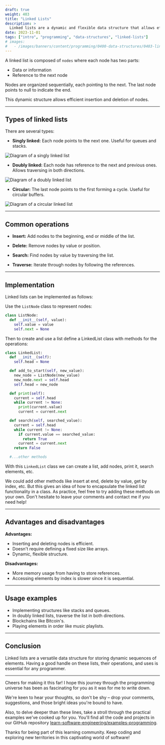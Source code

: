 ```yaml
---
draft: true
weight: 403
title: "Linked Lists"
description: >
  Linked lists are a dynamic and flexible data structure that allows efficiently storing collections of elements. Unlike arrays, linked lists do not require reserving a fixed size in advance.
date: 2023-11-01
tags: ["intro", "programming", "data-structures", "linked-lists"]
# images:
#   - /images/banners/content/programming/0400-data-structures/0403-linked-lists.en.png
---
```


A linked list is composed of `nodes` where each node has two parts:

- Data or information
- Reference to the next node

Nodes are organized sequentially, each pointing to the next. The last node points to null to indicate the end.

This dynamic structure allows efficient insertion and deletion of nodes.

---

## Types of linked lists

There are several types:

- **Singly linked:** Each node points to the next one. Useful for queues and stacks.

![Diagram of a singly linked list](/images/content/programming/0400-data-structures-1/diagram-linked-list.jpg)

- **Doubly linked:** Each node has reference to the next and previous ones. Allows traversing in both directions.

![Diagram of a doubly linked list](/images/content/programming/0400-data-structures-1/diagram-double-linked-list.jpg)

- **Circular:** The last node points to the first forming a cycle. Useful for circular buffers.

![Diagram of a circular linked list](/images/content/programming/0400-data-structures-1/diagram-circular-list.jpeg)

---

## Common operations

- **Insert:** Add nodes to the beginning, end or middle of the list.

- **Delete:** Remove nodes by value or position.

- **Search:** Find nodes by value by traversing the list.

- **Traverse:** Iterate through nodes by following the references.

---

## Implementation

Linked lists can be implemented as follows:

Use the `ListNode` class to represent nodes:

```python
class ListNode:
  def __init__(self, value):
    self.value = value
    self.next = None
```

Then to create and use a list define a LinkedList class with methods for the operations:

```python
class LinkedList:
  def __init__(self):
    self.head = None

  def add_to_start(self, new_value):
    new_node = ListNode(new_value)
    new_node.next = self.head
    self.head = new_node

  def print(self):
    current = self.head
    while current != None:
      print(current.value)
      current = current.next

  def search(self, searched_value):
    current = self.head
    while current != None:
      if current.value == searched_value:
        return True
      current = current.next
    return False

  #...other methods
```

With this `LinkedList` class we can create a list, add nodes, print it, search elements, etc.

We could add other methods like insert at end, delete by value, get by index, etc. But this gives an idea of how to encapsulate the linked list functionality in a class. As practice, feel free to try adding these methods on your own. Don't hesitate to leave your comments and contact me if you need help!

---

## Advantages and disadvantages

**Advantages:**

- Inserting and deleting nodes is efficient.
- Doesn't require defining a fixed size like arrays.
- Dynamic, flexible structure.

**Disadvantages:**

- More memory usage from having to store references.
- Accessing elements by index is slower since it is sequential.

---

## Usage examples

- Implementing structures like stacks and queues.
- In doubly linked lists, traverse the list in both directions.
- Blockchains like Bitcoin's.
- Playing elements in order like music playlists.

---

## Conclusion

Linked lists are a versatile data structure for storing dynamic sequences of elements. Having a good handle on these lists, their operations, and uses is essential for any programmer.

---

Cheers for making it this far! I hope this journey through the programming universe has been as fascinating for you as it was for me to write down.

We're keen to hear your thoughts, so don't be shy – drop your comments, suggestions, and those bright ideas you're bound to have.

Also, to delve deeper than these lines, take a stroll through the practical examples we've cooked up for you. You'll find all the code and projects in our GitHub repository [learn-software-engineering/examples-programming](https://github.com/learn-software-engineering/examples-programming).

Thanks for being part of this learning community. Keep coding and exploring new territories in this captivating world of software!
